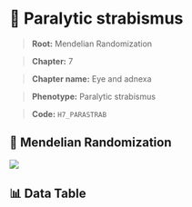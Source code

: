 # 🧪 Paralytic strabismus

> **Root:** Mendelian Randomization

> **Chapter:** 7  

> **Chapter name:** Eye and adnexa

> **Phenotype:** Paralytic strabismus  

> **Code:** `H7_PARASTRAB`

## 🧬 Mendelian Randomization  

<img src="/MR/Figures/Forward/H7_PARASTRAB.png"/>

## 📊 Data Table

<CsvTableMRF src="/MR/Data/Forward/H7_PARASTRAB.csv"/>
